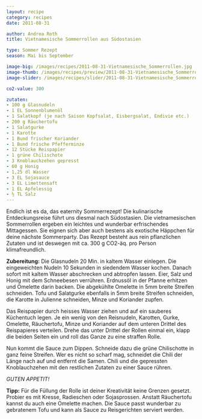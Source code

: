 ```yaml
---
layout: recipe
category: recipes
date: 2011-08-31

author: Andrea Roth
title: Vietnamesische Sommerrollen aus Südostasien

type: Sommer Rezept
season: Mai bis September

image-big: /images/recipes/2011-08-31-Vietnamesische_Sommerrollen.jpg
image-thumb: /images/recipes/preview/2011-08-31-Vietnamesische_Sommerrollen.jpg
image-slider: /images/recipes/slider/2011-08-31-Vietnamesische_Sommerrollen.jpg

co2-value: 300

zutaten:
- 100 g Glasnudeln
- 1 EL Sonnenblumenöl
- 1 Salatkopf (je nach Saison Kopfsalat, Eisbergsalat, Endivie etc.)
- 200 g Räuchertofu
- 1 Salatgurke
- 1 Karotte
- 1 Bund frischer Koriander
- 1 Bund frische Pfefferminze
- 12 Stücke Reispapier
- 1 grüne Chilischote
- 3 Knoblauchzehen gepresst
- 60 g Honig
- 1,25 dl Wasser
- 3 EL Sojasauce
- 3 EL Limettensaft
- 1 EL Apfelessig
- ½ TL Salz
---
```


Endlich ist es da, das eaternity Sommerrezept! Die kulinarische Entdeckungsreise führt uns diesmal nach Südostasien. Die vietnamesischen Sommerrollen ergeben ein leichtes und wunderbar erfrischendes Mittagessen. Sie eignen sich aber auch bestens als exotische Häppchen für deine nächste Sommerparty. Das Rezept besteht aus rein pflanzlichen Zutaten und ist deswegen mit ca. 300 g CO2-äq. pro Person klimafreundlich. 


**Zubereitung:** Die Glasnudeln 20 Min. in kaltem Wasser einlegen. Die eingeweichten Nudeln 10 Sekunden in siedendem Wasser kochen. Danach sofort mit kaltem Wasser abschrecken und abtropfen lassen. Eier, Salz und Honig mit dem Schneebesen verrühren. Erdnussöl in der Pfanne erhitzen und Omelette darin backen. Die abgekühlte Omelette in 5mm breite Streifen schneiden. Tofu und Salatgurke ebenfalls in 5mm breite Streifen schneiden, die Karotte in Julienne schneiden, Minze und Koriander zupfen.

Das Reispapier durch heisses Wasser ziehen und auf ein sauberes Küchentuch legen. Je ein wenig von den Reisnudeln, Karotten, Gurke, Omelette, Räuchertofu, Minze und Koriander auf dem unteren Drittel des Reispapieres verteilen. Drehe das unter Drittel der Rollen einmal ein, klapp die beiden Seiten ein und roll das Ganze zu eine straffen Rolle.

Nun kommt die Sauce zum Dippen. Schneide dazu die grüne Chilischotte in ganz feine Streifen. Wer es nicht so scharf mag, schneidet die Chili der Länge nach auf und entfernt die Samen. Chili und die gepressten Knoblauchzehen mit den restlichen Zutaten zu einer Sauce rühren.

*GUTEN APPETIT!*

**Tipp:** Für die Füllung der Rolle ist deiner Kreativität keine Grenzen gesetzt. Probier es mit Kresse, Radieschen oder Sojasprossen. Anstatt Räuchertofu kannst du auch eine Omelette machen. Die Sauce passt wunderbar zu gebratenem Tofu und kann als Sauce zu Reisgerichten serviert werden.
